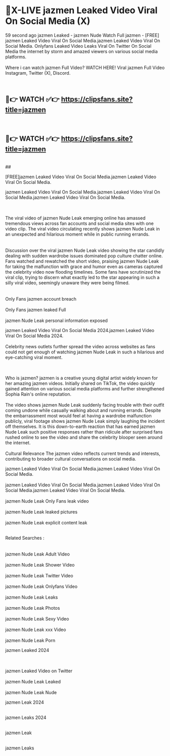 # 🔴X-LIVE jazmen Leaked Video Viral On Social Media (X)<br>


59 second ago jazmen Leaked  - jazmen Nude  Watch Full jazmen - [FREE] jazmen Leaked Video Viral On Social Media.jazmen Leaked Video Viral On Social Media.   Onlyfans Leaked Video Leaks Viral On Twitter On Social Media the internet by storm and amazed viewers on various social media platforms. <br><br>
Where i can watch jazmen Full Video? WATCH HERE! Viral jazmen Full Video Instagram, Twitter (X), Discord. <br>


 <br>

##  🔴👉 WATCH ✅👉  <a href="https://clipsfans.site?title=jazmen&ref=git">https://clipsfans.site?title=jazmen</a> <br>
  <br>

##  🔴👉 WATCH ✅👉  <a href="https://clipsfans.site?title=jazmen&ref=git">https://clipsfans.site?title=jazmen</a> <br>
  <br>
  ##



[FREE]jazmen Leaked Video Viral On Social Media.jazmen Leaked Video Viral On Social Media. <br>

jazmen Leaked Video Viral On Social Media.jazmen Leaked Video Viral On Social Media.jazmen Leaked Video Viral On Social Media. <br>


  <br>

  <br>
The viral video of jazmen Nude Leak emerging online has amassed tremendous views across fan accounts and social media sites with one video clip. The viral video circulating recently shows jazmen Nude Leak in an unexpected and hilarious moment while in public running errands.<br>
<br>


<br>
Discussion over the viral jazmen Nude Leak video showing the star candidly dealing with sudden wardrobe issues dominated pop culture chatter online. Fans watched and rewatched the short video, praising jazmen Nude Leak for taking the malfunction with grace and humor even as cameras captured the celebrity video now flooding timelines. Some fans have scrutinized the viral clip, trying to discern what exactly led to the star appearing in such a silly viral video, seemingly unaware they were being filmed.<br>
<br>
<br> 
Only Fans jazmen account breach<br>
<br>
Only Fans jazmen leaked Full <br>
<br>
jazmen Nude Leak personal information exposed<br>

jazmen Leaked Video Viral On Social Media 2024.jazmen Leaked Video Viral On Social Media 2024. <br>
<br>
Celebrity news outlets further spread the video across websites as fans could not get enough of watching jazmen Nude Leak in such a hilarious and eye-catching viral moment.<br>
<br>

<br>
Who is jazmen? jazmen is a creative young digital artist widely known for her amazing jazmen videos. Initially shared on TikTok, the video quickly gained attention on various social media platforms and further strengthened Sophia Rain's online reputation.<br>
<br>
The video shows jazmen Nude Leak suddenly facing trouble with their outfit coming undone while casually walking about and running errands. Despite the embarrassment most would feel at having a wardrobe malfunction publicly, viral footage shows jazmen Nude Leak simply laughing the incident off themselves. It is this down-to-earth reaction that has earned jazmen Nude Leak such positive responses rather than ridicule after surprised fans rushed online to see the video and share the celebrity blooper seen around the internet.<br>
<br>
Cultural Relevance The jazmen video reflects current trends and interests, contributing to broader cultural conversations on social media.<br>

jazmen Leaked Video Viral On Social Media.jazmen Leaked Video Viral On Social Media.<br>
<br>
jazmen Leaked Video Viral On Social Media.jazmen Leaked Video Viral On Social Media.jazmen Leaked Video Viral On Social Media.<br>
<br>
jazmen Nude Leak Only Fans leak video<br>
<br>
jazmen Nude Leak leaked pictures<br>
<br>
jazmen Nude Leak explicit content leak<br>


<br>
Related Searches :<br>
<br>

<br>
jazmen Nude Leak Adult Video<br>
<br>
jazmen Nude Leak Shower Video<br>
<br>
jazmen Nude Leak Twitter Video<br>
<br>
jazmen Nude Leak Onlyfans Video<br>
<br>
jazmen Nude Leak Leaks<br>
<br>
jazmen Nude Leak Photos<br>

<br>
jazmen Nude Leak Sexy Video<br>
<br>
jazmen Nude Leak xxx Video<br>
<br>
jazmen Nude Leak Porn<br>

jazmen  Leaked 2024 <br> <br>
<br>

jazmen Leaked Video on Twitter <br>
<br>
jazmen Nude Leak Leaked<br>
<br>
jazmen Nude Leak Nude<br>


jazmen  Leak 2024 <br> <br>



jazmen  Leaks 2024 <br> <br>



 
jazmen  Leak<br> <br>



jazmen  Leaks<br> <br>





</p>




 



</p>










